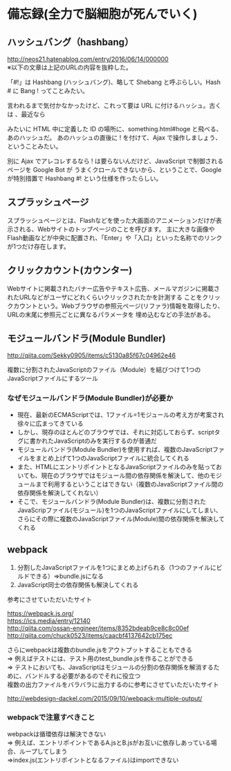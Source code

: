 # 備忘録(全力で脳細胞が死んでいく)

## ハッシュバング（hashbang）
http://neos21.hatenablog.com/entry/2016/06/14/000000  
※以下の文章は上記のURLの内容を抜粋した。  

「#!」は Hashbang (ハッシュバング)、略して Shebang と呼ぶらしい。Hash # に Bang ! ってことみたい。

言われるまで気付かなかったけど、これって要は URL に付けるハッシュ。古くは <a name="hoge">、最近なら 
<div id="hoge"> みたいに HTML 中に定義した ID の場所に、something.html#hoge と飛べる、あのハッシュだ。
あのハッシュの直後に ! を付けて、Ajax で操作しましょう、ということみたい。

別に Ajax でアレコレするなら ! は要らないんだけど、JavaScript で制御されるページを Google Bot が
うまくクロールできないから、ということで、Google が特別措置で Hashbang #! という仕様を作ったらしい。


## スプラッシュページ
スプラッシュページとは、Flashなどを使った大画面のアニメーションだけが表示される、Webサイトのトップページのことを呼びます。 
主に大きな画像やFlash動画などが中央に配置され、「Enter」や「入口」といった名称でのリンクが1つだけ存在します。


## クリックカウント(カウンター)
Webサイトに掲載されたバナー広告やテキスト広告、メールマガジンに掲載されたURLなどがユーザにどれくらいクリックされたかを計測する
ことをクリックカウントという。Webブラウザの参照元ページ(リファラ)情報を取得したり、URLの末尾に参照元ごとに異なるパラメータを
埋め込むなどの手法がある。

## モジュールバンドラ(Module Bundler)
http://qiita.com/Sekky0905/items/c5130a85f67c04962e46  

複数に分割されたJavaScriptのファイル（Module）を結びつけて1つのJavaScriptファイルにするツール

### なぜモジュールバンドラ(Module Bundler)が必要か
+ 現在、最新のECMAScriptでは、1ファイル=1モジュールの考え方が考案され徐々に広まってきている
+ しかし、現存のほとんどのブラウザでは、それに対応しておらず、scriptタグに書かれたJavaScriptのみを実行するのが普通だ
+ モジュールバンドラ(Module Bundler)を使用すれば、複数のJavaScriptファイルをまとめ上げて1つのJavaScriptファイルに統合してくれる
+ また、HTMLにエントリポイントとなるJavaScriptファイルのみを貼っておいても、現在のブラウザではモジュール間の依存関係を解決して、他のモジュールまで利用するということはできない（複数のJavaScriptファイル間の依存関係を解決してくれない）
+ そこで、モジュールバンドラ(Module Bundler)は、複数に分割されたJavaScripファイル(モジュール)を1つのJavaScriptファイルにしてしまい、さらにその際に複数のJavaScriptファイル(Module)間の依存関係を解決してくれる

## webpack
1. 分割したJavaScriptファイルを1つにまとめ上げられる（1つのファイルにビルドできる）=>bundle.jsになる
1. JavaScript同士の依存関係も解決してくれる

参考にさせていただいたサイト  

https://webpack.js.org/  
https://ics.media/entry/12140  
http://qiita.com/ossan-engineer/items/8352bdeab9ce8c8c00ef  
http://qiita.com/chuck0523/items/caacbf4137642cb175ec  


さらにwebpackは複数のbundle.jsをアウトプットすることもできる  
=> 例えばテストには、テスト用のtest_bundle.jsを作ることができる  
=> テストにおいても、JavaScriptはモジュールの分割の依存関係を解消するために、バンドルする必要があるのでそれに役立つ  
複数の出力ファイルをバラバラに出力するのに参考にさせていただいたサイト  
  
http://webdesign-dackel.com/2015/09/10/webpack-multiple-output/  

### webpackで注意すべきこと  
webpackは循環依存は解決できない  
=> 例えば、エントリポイントであるA.jsとB.jsがお互いに依存しあっている場合、ループしてしまう  
=>index.js(エントリポイントとなるファイル)はimportできない